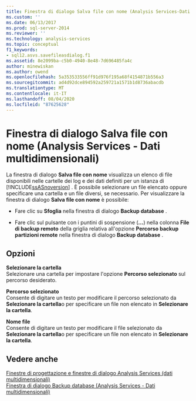 ```yaml
---
title: Finestra di dialogo Salva file con nome (Analysis Services-Dati multidimensionali) | Microsoft Docs
ms.custom: ''
ms.date: 06/13/2017
ms.prod: sql-server-2014
ms.reviewer: ''
ms.technology: analysis-services
ms.topic: conceptual
f1_keywords:
- sql12.asvs.savefileasdialog.f1
ms.assetid: 8e2099ba-c5b0-4940-8e48-7d696485fa4c
author: minewiskan
ms.author: owend
ms.openlocfilehash: 5a353533556ff91d976f195a68f4154871b556a3
ms.sourcegitcommit: ad4d92dce894592a259721a1571b1d8736abacdb
ms.translationtype: MT
ms.contentlocale: it-IT
ms.lasthandoff: 08/04/2020
ms.locfileid: "87625628"
---
```

# <a name="save-file-as-dialog-box-analysis-services---multidimensional-data"></a>Finestra di dialogo Salva file con nome (Analysis Services - Dati multidimensionali)
  La finestra di dialogo **Salva file con nome** visualizza un elenco di file disponibili nelle cartelle dei log e dei dati definiti per un istanza di [!INCLUDE[ssASnoversion](../includes/ssasnoversion-md.md)] . È possibile selezionare un file elencato oppure specificare una cartella e un file diversi, se necessario. Per visualizzare la finestra di dialogo **Salva file con nome** è possibile:  
  
-   Fare clic su **Sfoglia** nella finestra di dialogo **Backup database** .  
  
-   Fare clic sul pulsante con i puntini di sospensione (**...**) nella colonna **File di backup remoto** della griglia relativa all'opzione **Percorso backup partizioni remote** nella finestra di dialogo **Backup database** .  
  
## <a name="options"></a>Opzioni  
 **Selezionare la cartella**  
 Selezionare una cartella per impostare l'opzione **Percorso selezionato** sul percorso desiderato.  
  
 **Percorso selezionato**  
 Consente di digitare un testo per modificare il percorso selezionato da **Selezionare la cartella**o per specificare un file non elencato in **Selezionare la cartella**.  
  
 **Nome file**  
 Consente di digitare un testo per modificare il file selezionato da **Selezionare la cartella**o per specificare un file non elencato in **Selezionare la cartella**.  
  
## <a name="see-also"></a>Vedere anche  
 [Finestre di progettazione e finestre di dialogo Analysis Services &#40;dati multidimensionali&#41;](analysis-services-designers-and-dialog-boxes-multidimensional-data.md)   
 [Finestra di dialogo Backup database &#40;Analysis Services - Dati multidimensionali&#41;](backup-database-dialog-box-analysis-services-multidimensional-data.md)  
  
  
